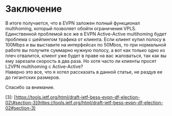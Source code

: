 # Заключение

В итоге получается, что в EVPN заложен полный функционал multihoming, который позволяет обойти ограничения VPLS. Единственной проблемой все же в EVPN Active-Active multihoming будет проблема с шейпингом трафика от клиента. Если клиент купил полосу в 100Mbps и вы выставите на интерфейсах по 50Mbos, то при нормальной работе вы получите суммарно нужную полосу, а вот как только одно из плеч отвалится, клиент уже будет в праве на вас жаловаться, так как вы ему зарезали скорость в два раза. Но хотя часто ли клиенты просят L2VPN multihoming с Active-Active?  
Наверно это все, что я хотел рассказать в данной статье, не раздув ее до гигантских размеров.

Спасибо за внимание.

\[3\]: [https://tools.ietf.org/html/draft-ietf-bess-evpn-df-election-02\#section-3](https://tools.ietf.org/html/draft-ietf-bess-evpn-df-election-02#section-3)

